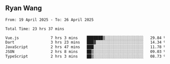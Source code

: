 ## Ryan Wang

<!--START_SECTION:waka-->

```txt
From: 19 April 2025 - To: 26 April 2025

Total Time: 23 hrs 37 mins

Vue.js              7 hrs 3 mins    ███████▒░░░░░░░░░░░░░░░░░   29.84 %
Dart                3 hrs 23 mins   ███▓░░░░░░░░░░░░░░░░░░░░░   14.34 %
JavaScript          2 hrs 47 mins   ███░░░░░░░░░░░░░░░░░░░░░░   11.78 %
JSON                2 hrs 8 mins    ██▒░░░░░░░░░░░░░░░░░░░░░░   09.03 %
TypeScript          2 hrs 3 mins    ██▒░░░░░░░░░░░░░░░░░░░░░░   08.73 %
```

<!--END_SECTION:waka-->
